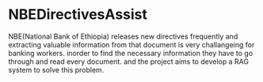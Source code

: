 # NBEDirectivesAssist

NBE(National Bank of Ethiopia) releases new directives frequently and extracting valuable information from that document is very challangeing for banking workers.
inorder to find the necessary information they have to go through and read every document. and the project aims to develop a RAG system to solve this problem.
